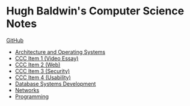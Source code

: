 # Hugh Baldwin's Computer Science Notes

[GitHub](https://github.com/HughTB/bsc-cs-notes)

<ul>
    <li><a href="{{ site.baseurl }}/Architecture%20and%20Operating%20Systems/">Architecture and Operating Systems</a></li>
    <li><a href="{{ site.baseurl }}/CCC%20Item%201/">CCC Item 1 (Video Essay)</a></li>
    <li><a href="{{ site.baseurl }}/CCC%20Item%202/">CCC Item 2 (Web)</a></li>
    <li><a href="{{ site.baseurl }}/CCC%20Item%203/">CCC Item 3 (Security)</a></li>
    <li><a href="{{ site.baseurl }}/CCC%20Item%204/">CCC Item 4 (Usability)</a></li>
    <li><a href="{{ site.baseurl }}/Database%20Systems%20Development/">Database Systems Development</a></li>
    <li><a href="{{ site.baseurl }}/Networks/">Networks</a></li>
    <li><a href="{{ site.baseurl }}/Programming%20Module/">Programming</a></li>
</ul>
